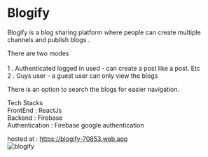 <h1>Blogify </h1>

Blogify is a blog sharing platform where people can create multiple channels and publish blogs .

There are two modes </br></br>
1 . Authenticated logged in used - can create a post like a post. Etc </br>
                        2 . Guys user - a guest user can only view the blogs

There is an option to search the blogs for easier navigation.

Tech Stacks </br>
FrontEnd : ReactJs </br>
Backend : Firebase </br>
Authentication : Firebase google authentication </br>

hosted at : https://blogify-70853.web.app </br>
![blogify](https://user-images.githubusercontent.com/73175408/185498851-db4543b4-1225-415f-86bd-bc940f573804.gif)
